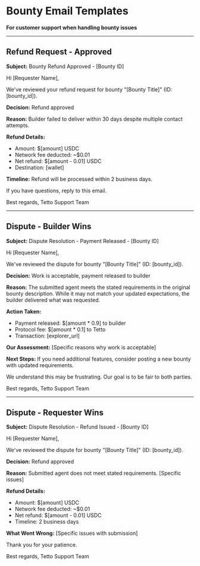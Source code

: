 # Bounty Email Templates

**For customer support when handling bounty issues**

---

## Refund Request - Approved

**Subject:** Bounty Refund Approved - [Bounty ID]

Hi [Requester Name],

We've reviewed your refund request for bounty "[Bounty Title]" (ID: [bounty_id]).

**Decision:** Refund approved

**Reason:** Builder failed to deliver within 30 days despite multiple contact attempts.

**Refund Details:**
- Amount: $[amount] USDC
- Network fee deducted: ~$0.01
- Net refund: $[amount - 0.01] USDC
- Destination: [wallet]

**Timeline:** Refund will be processed within 2 business days.

If you have questions, reply to this email.

Best regards,
Tetto Support Team

---

## Dispute - Builder Wins

**Subject:** Dispute Resolution - Payment Released - [Bounty ID]

Hi [Requester Name],

We've reviewed the dispute for bounty "[Bounty Title]" (ID: [bounty_id]).

**Decision:** Work is acceptable, payment released to builder

**Reason:** The submitted agent meets the stated requirements in the original bounty
description. While it may not match your updated expectations, the builder delivered
what was requested.

**Action Taken:**
- Payment released: $[amount * 0.9] to builder
- Protocol fee: $[amount * 0.1] to Tetto
- Transaction: [explorer_url]

**Our Assessment:**
[Specific reasons why work is acceptable]

**Next Steps:**
If you need additional features, consider posting a new bounty with updated requirements.

We understand this may be frustrating. Our goal is to be fair to both parties.

Best regards,
Tetto Support Team

---

## Dispute - Requester Wins

**Subject:** Dispute Resolution - Refund Issued - [Bounty ID]

Hi [Requester Name],

We've reviewed the dispute for bounty "[Bounty Title]" (ID: [bounty_id]).

**Decision:** Refund approved

**Reason:** Submitted agent does not meet stated requirements. [Specific issues]

**Refund Details:**
- Amount: $[amount] USDC
- Network fee deducted: ~$0.01
- Net refund: $[amount - 0.01] USDC
- Timeline: 2 business days

**What Went Wrong:**
[Specific issues with submission]

Thank you for your patience.

Best regards,
Tetto Support Team

